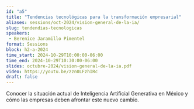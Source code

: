 ```yaml
---
id: "a5"
title: "Tendencias tecnológicas para la transformación empresarial"
aliases: sessions/oct-2024/vision-general-de-la-ia/
slug: tendendias-tecnologicas
speakers:
 - Berenice Jaramillo Pimentel
format: Sessions
block: h2-a-2024
time_start: 2024-10-29T10:00:00-06:00
time_end: 2024-10-29T10:30:00-06:00
slides: octubre-2024/vision-general-de-la-ia.pdf
video: https://youtu.be/zzn0LFzhIRc
draft: false 
---
```


Conocer la situación actual de Inteligencia Artificial Generativa en México y cómo las empresas deben afrontar este nuevo cambio.
